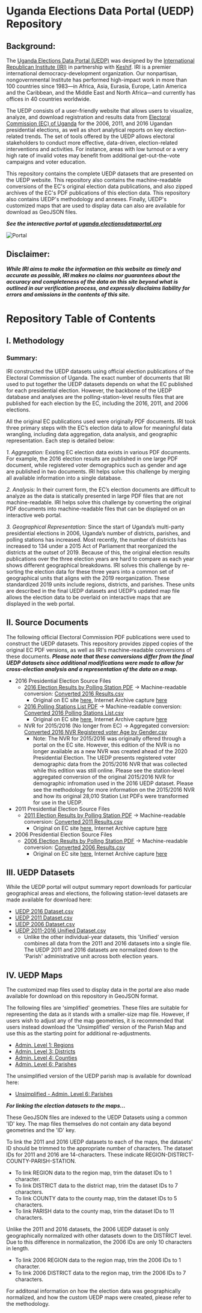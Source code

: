 # Uganda Elections Data Portal (UEDP) Repository
## Background:
The [Uganda Elections Data Portal (UEDP)](https://uganda.electionsdataportal.org/result/Presidential/2016/National/) was designed by the [International Republican Institute (IRI)](https://www.iri.org/) in partnership with [Keshif](https://keshif.me/). IRI is a premier international democracy-development organization. Our nonpartisan, nongovernmental Institute has performed high-impact work in more than 100 countries since 1983—in Africa, Asia, Eurasia, Europe, Latin America and the Caribbean, and the Middle East and North Africa—and currently has offices in 40 countries worldwide.

The UEDP consists of a user-friendly website that allows users to visualize, analyze, and download registration and results data from [Electoral Commission (EC) of Uganda](https://ec.or.ug/) for the 2006, 2011, and 2016 Ugandan presidential elections, as well as short analytical reports on key election-related trends. The set of tools offered by the UEDP allows electoral stakeholders to conduct more effective, data-driven, election-related interventions and activities. For instance, areas with low turnout or a very high rate of invalid votes may benefit from additional get-out-the-vote campaigns and voter education.

This repository contains the complete UEDP datasets that are presented on the UEDP website. This repository also contains the machine-readable conversions of the EC's original election data publications, and also zipped archives of the EC's PDF publications of this election data. This repository also contains UEDP's methodology and annexes. Finally, UEDP's customized maps that are used to display data can also are available for download as GeoJSON files.


***See the interactive portal at [uganda.electionsdataportal.org](https://uganda.electionsdataportal.org/result/Presidential/2016/National/)***

![Portal](https://user-images.githubusercontent.com/58988133/100172205-cf6d8c80-2e95-11eb-8934-966686aa058f.gif)


## Disclaimer:
***While IRI aims to make the information on this website as timely and accurate as possible, IRI makes no claims nor guarantees about the accuracy and completeness of the data on this site beyond what is outlined in our verification process, and expressly disclaims liability for errors and omissions in the contents of this site.***

# Repository Table of Contents
## I. Methodology
### Summary:
IRI constructed the UEDP datasets using official election publications of the Electoral Commission of Uganda. The exact number of documents that IRI used to put together the UEDP datasets depends on what the EC published for each presidential election. However, the backbone of the UEDP database and analyses are the polling-station-level results files that are published for each election by the EC, including the 2016, 2011, and 2006 elections.

All the original EC publications used were originally PDF documents. IRI took three primary steps with the EC’s election data to allow for meaningful data wrangling, including data aggregation, data analysis, and geographic representation. Each step is detailed below:  

*1.	Aggregation:* Existing EC election data exists in various PDF documents. For example, the 2016 election results are published in one large PDF document, while registered voter demographics such as gender and age are published in two documents. IRI helps solve this challenge by merging all available information into a single database.

*2.	Analysis:* In their current form, the EC’s election documents are difficult to analyze as the data is statically presented in large PDF files that are not machine-readable. IRI helps solve this challenge by converting the original PDF documents into machine-readable files that can be displayed on an interactive web portal.

*3.	Geographical Representation:* Since the start of Uganda’s multi-party presidential elections in 2006, Uganda’s number of districts, parishes, and polling stations has increased. Most recently, the number of districts has increased to 134 under a 2015 Act of Parliament that reorganized the districts at the outset of 2019.  Because of this, the original election results publications over the three election years are hard to compare as each year shows different geographical breakdowns. IRI solves this challenge by re-sorting the election data for these three years into a common set of geographical units that aligns with the 2019 reorganization. These standardized 2019 units include regions, districts, and parishes. These units are described in the final UEDP datasets and UEDP’s updated map file allows the election data to be overlaid on interactive maps that are displayed in the web portal.

## II. Source Documents
The following official Electoral Commission PDF publications were used to construct the UEDP datasets. This repository provides zipped copies of the original EC PDF versions, as well as IRI's machine-readable conversions of these documents. ***Please note that these conversions differ from the final UEDP datasets since additional modifications were made to allow for cross-election analysis and a representation of the data on a map.*** 

* 2016 Presidential Election Source Files
    * [2016 Election Results by Polling Station PDF](https://github.com/bt-IRI/UEDP/tree/master/Original%20Source%20Data/2016%20Election/2016%20Election%20Results) &#8594; Machine-readable conversion: [Converted 2016 Results.csv](https://github.com/bt-IRI/UEDP/raw/master/Original%20File%20Conversions/2016%20Conversions/Converted%202016%20Results.7z)
         * Original on EC site [here](https://ec.or.ug/ecresults/0-Final_Presidential_Results_Polling%20Station.pdf), Internet Archive capture [here](https://web.archive.org/web/20170109064503/https:/ec.or.ug/ecresults/0-Final_Presidential_Results_Polling%20Station.pdf)
    * [2016 Polling Stations List PDF](https://github.com/bt-IRI/UEDP/tree/master/Original%20Source%20Data/2016%20Election/2016%20Election%20Station%20List) &#8594; Machine-readable conversion: [Converted 2016 Polling Stations List.csv](https://github.com/bt-IRI/UEDP/raw/master/Original%20File%20Conversions/2016%20Conversions/Converted%202016%20Polling%20Stations%20List.7z)
         *  Original on EC site [here](https://www.ec.or.ug/sites/VoterCount/Statistics%20by%20Polling%20Station.pdf), Internet Archive capture [here](https://web.archive.org/web/20170107081126/https:/www.ec.or.ug/sites/VoterCount/Statistics%20by%20Polling%20Station.pdf)
    * NVR for 2015/2016 (No longer from EC) &#8594; Aggregated conversion: [Converted 2016 NVR Registered voter Age by Gender.csv](https://github.com/bt-IRI/UEDP/raw/master/Original%20File%20Conversions/2016%20Conversions/Converted%202016%20NVR%20Registered%20voter%20Age%20by%20Gender.7z)
         *  Note: The NVR for 2015/2016 was originally offered through a portal on the EC site. However, this edition of the NVR is no longer available as a new NVR was created ahead of the 2020 Presidential Election. The UEDP presents registered voter demographic data from the 2015/2016 NVR that was collected while this edition was still online. Please see the station-level aggregated conversion of the original 2015/2016 NVR for demographic infromation used in the 2016 UEDP dataset. Please see the methodology for more information on the 2015/2016 NVR and how its original 28,010 Station List PDFs were transformed for use in the UEDP.
* 2011 Presidential Election Source Files
    * [2011 Election Results by Polling Station PDF](https://github.com/bt-IRI/UEDP/tree/master/Original%20Source%20Data/2011%20Election/2011%20Election%20Results) &#8594; Machine-readable conversion: [Converted 2011 Results.csv](https://github.com/bt-IRI/UEDP/raw/master/Original%20File%20Conversions/2011%20Conversions/Converted%202011%20Results.7z)
         * Original on EC site [here](https://www.ec.or.ug/sites/Elec_results/2011_Pres_Pstn.pdf), Internet Archive capture [here](https://web.archive.org/web/20170107151330/http:/www.ec.or.ug/sites/Elec_results/2011_Pres_Pstn.pdf)
* 2006 Presidential Election Source Files
    * [2006 Election Results by Polling Station PDF](https://github.com/bt-IRI/UEDP/blob/master/Original%20Source%20Data/2006%20Election/2006%20Election%20Results/Presidential%20Election%202006%20-%20Results%20by%20Polling%20Station.7z) &#8594; Machine-readable conversion: [Converted 2006 Results.csv](https://github.com/bt-IRI/UEDP/raw/master/Original%20File%20Conversions/2006%20Conversions/Converted%202006%20Results.7z)
         * Original on EC site [here](https://www.ec.or.ug/sites/Elec_results/2006_pres_polling.pdf), Internet Archive capture [here](https://web.archive.org/web/20181222125155/http:/www.ec.or.ug/sites/Elec_results/2006_pres_polling.pdf)

## III. UEDP Datasets
While the UEDP portal will output summary report downloads for particular geographical areas and elections, the following station-level datasets are made available for download here:
* [UEDP 2016 Dataset.csv](https://github.com/bt-IRI/UEDP/raw/master/UEDP%20Datasets/UEDP%202016%20Dataset.7z)
* [UEDP 2011 Dataset.csv](https://github.com/bt-IRI/UEDP/raw/master/UEDP%20Datasets/UEDP%202011%20Dataset.7z)
* [UEDP 2006 Dataset.csv](https://github.com/bt-IRI/UEDP/raw/master/UEDP%20Datasets/UEDP%202006%20Dataset.7z)
* [UEDP 2011-2016 Unified Dataset.csv](https://github.com/bt-IRI/UEDP/raw/master/UEDP%20Datasets/UEDP%20Unified%202011-2016%20Dataset.7z)
     * Unlike the other individual-year datasets, this 'Unified' version combines all data from the 2011 and 2016 datasets into a single file. The UEDP 2011 and 2016 datasets are normalized down to the 'Parish' administrative unit across both election years. 



## IV. UEDP Maps
The customized map files used to display data in the portal are also made available for download on this repository in GeoJSON format.

The following files are 'simplified' geometries. These files are suitable for representing the data as it stands with a smaller-size map file. However, if users wish to adjust any of the map geometries, it is recommended that users instead download the 'Unsimplified' version of the Parish Map and use this as the starting point for additional re-adjustments.
* [Admin. Level 1: Regions](https://github.com/bt-IRI/UEDP/raw/master/UEDP%20Maps/UEDP-(Lvl.1%20Regions).7z)
* [Admin. Level 3: Districts](https://github.com/bt-IRI/UEDP/raw/master/UEDP%20Maps/UEDP-(Lvl.%203%20Districts).7z)
* [Admin. Level 4: Counties](https://github.com/bt-IRI/UEDP/raw/master/UEDP%20Maps/UEDP-(Lvl.4%20Counties).7z)
* [Admin. Level 6: Parishes](https://github.com/bt-IRI/UEDP/raw/master/UEDP%20Maps/UEDP-(Lvl.6%20Parishes).7z)

The unsimplified version of the UEDP parish map is available for download here:
* [Unsimplified - Admin. Level 6: Parishes](https://github.com/bt-IRI/UEDP/raw/master/UEDP%20Maps/UEDP-(Unsimplified%20Lvl.6%20Parish%20Map).7z)

***For linking the election datasets to the maps...***

These GeoJSON files are indexed to the UEDP Datasets using a common 'ID' key. The map files themselves do not contain any data beyond geometries and the 'ID' key.

To link the 2011 and 2016 UEDP datasets to each of the maps, the datasets' ID should be trimmed to the appropriate number of characters. The dataset IDs for 2011 and 2016 are 14-characters. These indicate REGION-DISTRICT-COUNTY-PARISH-STATION.
* To link REGION data to the region map, trim the dataset IDs to 1 character.
* To link DISTRICT data to the district map, trim the dataset IDs to 7 characters.
* To link COUNTY data to the county map, trim the dataset IDs to 5 characters.
* To link PARISH data to the county map, trim the dataset IDs to 11 characters.

Unlike the 2011 and 2016 datasets, the 2006 UEDP dataset is only geographically normalized with other datasets down to the DISTRICT level. Due to this difference in normalization, the 2006 IDs are only 10 characters in length.
* To link 2006 REGION data to the region map, trim the 2006 IDs to 1 character.
* To link 2006 DISTRICT data to the region map, trim the 2006 IDs to 7 characters.

For additonal information on how the election data was geographically normalized, and how the custom UEDP maps were created, please refer to the methodology.
